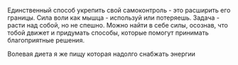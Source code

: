 Единственный способ укрепить свой самоконтроль - это расширить его границы. Сила воли как мышца - используй или потеряешь. Задача - расти над собой, но не спешно. Можно найти в себе силы, осознав, что тобой движет и придумать способы, которые помогут принимать благоприятные решения.

Волевая диета я же пищу которая надолго снабжать энергии